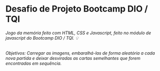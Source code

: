# Desafio de Projeto Bootcamp DIO / TQI

###### Jogo da memória feito com HTML, CSS e Javascript, feito no módulo de javascript do Bootcamp DIO / TQI. :bulb:

###### Objetivos: Carregar as imagens, embaralhá-las de forma aleatória a cada nova partida e deixar desviradas as cartas semelhantes que forem encontradas em sequência.